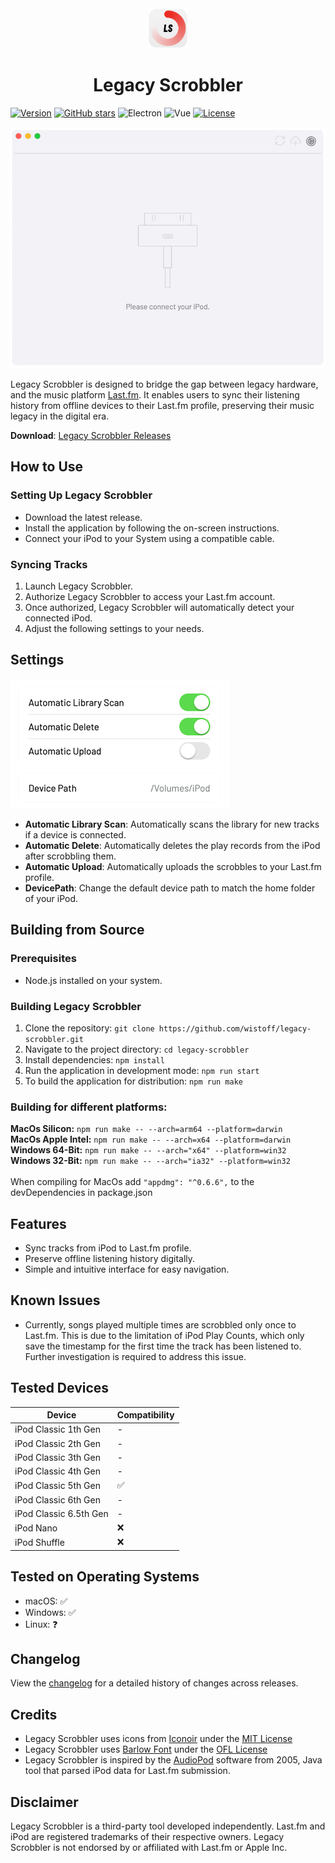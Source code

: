 <div align="center">
  <div>
    <img width="64px" src="/src/renderer/assets/ls-logo.png">
  </div>
  <div>
    <h1>Legacy Scrobbler</h1>
  </div>
</div>

[![Version](https://img.shields.io/badge/version-1.0.0-blue.svg)](https://legacyscrobbler.software)
[![GitHub stars](https://img.shields.io/github/stars/wistoff/legacy-scrobbler.svg)](https://github.com/wistoff/legacy-scrobbler/stargazers)
![Electron](https://img.shields.io/badge/Electron-24.2.0-teal.svg)
![Vue](https://img.shields.io/badge/Vue-3.2.47-green.svg)
[![License](https://img.shields.io/badge/license-GPLv3-lightgray.svg)](https://github.com/wistoff/legacy-scrobbler/blob/main/LICENSE)


![Screencast](/images/screencast.gif)

Legacy Scrobbler is designed to bridge the gap between legacy hardware, and the music platform [Last.fm](last.fm). It enables users to sync their listening history from offline devices to their Last.fm profile, preserving their music legacy in the digital era.

**Download**: [Legacy Scrobbler Releases](https://github.com/wistoff/legacy-scrobbler/releases)

## How to Use

### Setting Up Legacy Scrobbler
- Download the latest release.
- Install the application by following the on-screen instructions.
- Connect your iPod to your System using a compatible cable.

### Syncing Tracks
1. Launch Legacy Scrobbler.
2. Authorize Legacy Scrobbler to access your Last.fm account.
3. Once authorized, Legacy Scrobbler will automatically detect your connected iPod.
4. Adjust the following settings to your needs.

## Settings
![Settings](/images/settings.png)
- **Automatic Library Scan**: Automatically scans the library for new tracks if a device is connected.
- **Automatic Delete**: Automatically deletes the play records from the iPod after scrobbling them.
- **Automatic Upload**: Automatically uploads the scrobbles to your Last.fm profile.
- **DevicePath**: Change the default device path to match the home folder of your iPod.

## Building from Source

### Prerequisites
- Node.js installed on your system.

### Building Legacy Scrobbler
1. Clone the repository: `git clone https://github.com/wistoff/legacy-scrobbler.git`
2. Navigate to the project directory: `cd legacy-scrobbler`
3. Install dependencies: `npm install`
4. Run the application in development mode: `npm run start`
5. To build the application for distribution: `npm run make`

### Building for different platforms:

**MacOs Silicon:** ``npm run make -- --arch=arm64 --platform=darwin``<br>
**MacOs Apple Intel:** ``npm run make -- --arch=x64 --platform=darwin``<br>
**Windows 64-Bit:** ``npm run make -- --arch="x64" --platform=win32``<br>
**Windows 32-Bit:** ``npm run make -- --arch="ia32" --platform=win32``<br>
<br>
When compiling for MacOs add ``"appdmg": "^0.6.6",`` to the devDependencies in package.json 

## Features
- Sync tracks from iPod to Last.fm profile.
- Preserve offline listening history digitally.
- Simple and intuitive interface for easy navigation.

## Known Issues
- Currently, songs played multiple times are scrobbled only once to Last.fm. This is due to the limitation of iPod Play Counts, which only save the timestamp for the first time the track has been listened to. Further investigation is required to address this issue.

## Tested Devices

| Device              | Compatibility      |
|---------------------|--------------------|
| iPod Classic 1th Gen| -                 |
| iPod Classic 2th Gen| -                 |
| iPod Classic 3th Gen| -                 |
| iPod Classic 4th Gen| -                 |
| iPod Classic 5th Gen| ✅                |
| iPod Classic 6th Gen| -                 |
| iPod Classic 6.5th Gen| -               |
| iPod Nano           | ❌                 |
| iPod Shuffle        | ❌                 |

## Tested on Operating Systems

- macOS: ✅
- Windows: ✅
- Linux: ❓

## Changelog
View the [changelog](CHANGELOG.md) for a detailed history of changes across releases.

## Credits
- Legacy Scrobbler uses icons from [Iconoir](https://iconoir.com/) under the [MIT License](https://github.com/iconoir-icons/iconoir/blob/main/LICENSE)
- Legacy Scrobbler uses [Barlow Font](https://github.com/jpt/barlow) under the [OFL License](https://github.com/jpt/barlow/blob/master/OFL.txt)
- Legacy Scrobbler is inspired by the [AudioPod](https://web.archive.org/web/20061013214007/http://projects.afterglo.ws/wiki/AudioPodHome) software from 2005, Java tool that parsed iPod data for Last.fm submission.


## Disclaimer
Legacy Scrobbler is a third-party tool developed independently. Last.fm and iPod are registered trademarks of their respective owners. Legacy Scrobbler is not endorsed by or affiliated with Last.fm or Apple Inc.
